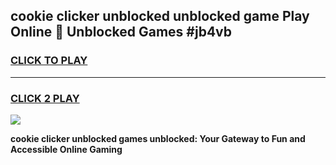 
## cookie clicker unblocked unblocked game Play Online 👋 Unblocked Games #jb4vb
<h3>
<a href="https://premium.freeplayer.one?title=cookie_clicker_unblocked&ref=21F">CLICK TO PLAY</a></h3>
<hr>

<h3>
<a href="https://premium.freeplayer.one?title=cookie_clicker_unblocked&ref=21F">CLICK 2 PLAY</a>
  
</h3>

<a href="https://premium.freeplayer.one?title=cookie_clicker_unblocked&ref=21F/"><img src="https://clearcache.store/games.png"></a>


**cookie clicker unblocked games unblocked: Your Gateway to Fun and Accessible Online Gaming**

